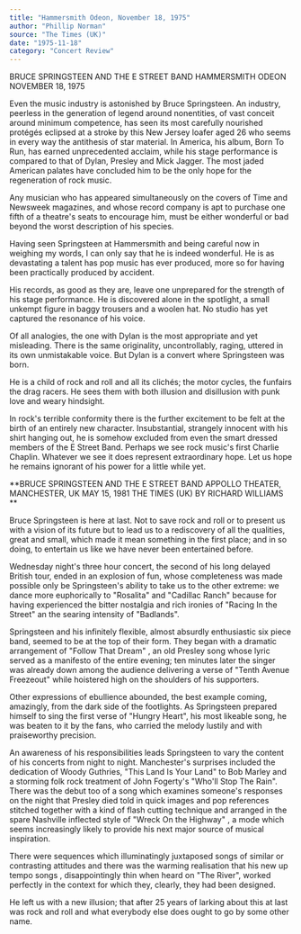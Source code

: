 ```yaml
---
title: "Hammersmith Odeon, November 18, 1975"
author: "Phillip Norman"
source: "The Times (UK)"
date: "1975-11-18"
category: "Concert Review"
---
```


BRUCE SPRINGSTEEN AND THE E STREET BAND HAMMERSMITH ODEON NOVEMBER 18, 1975

Even the music industry is astonished by Bruce Springsteen. An industry, peerless in the generation of legend around nonentities, of vast conceit around minimum competence, has seen its most carefully nourished protégés eclipsed at a stroke by this New Jersey loafer aged 26 who seems in every way the antithesis of star material. In America, his album, Born To Run, has earned unprecedented acclaim, while his stage performance is compared to that of Dylan, Presley and Mick Jagger. The most jaded American palates have concluded him to be the only hope for the regeneration of rock music.

Any musician who has appeared simultaneously on the covers of Time and Newsweek magazines, and whose record company is apt to purchase one fifth of a theatre's seats to encourage him, must be either wonderful or bad beyond the worst description of his species.

Having seen Springsteen at Hammersmith and being careful now in weighing my words, I can only say that he is indeed wonderful. He is as devastating a talent has pop music has ever produced, more so for having been practically produced by accident.

His records, as good as they are, leave one unprepared for the strength of his stage performance. He is discovered alone in the spotlight, a small unkempt figure in baggy trousers and a woolen hat. No studio has yet captured the resonance of his voice.

Of all analogies, the one with Dylan is the most appropriate and yet misleading. There is the same originality, uncontrollably, raging, uttered in its own unmistakable voice. But Dylan is a convert where Springsteen was born.

He is a child of rock and roll and all its clichés; the motor cycles, the funfairs the drag racers. He sees them with both illusion and disillusion with punk love and weary hindsight.

In rock's terrible conformity there is the further excitement to be felt at the birth of an entirely new character. Insubstantial, strangely innocent with his shirt hanging out, he is somehow excluded from even the smart dressed members of the E Street Band. Perhaps we see rock music's first Charlie Chaplin. Whatever we see it does represent extraordinary hope. Let us hope he remains ignorant of his power for a little while yet.

**BRUCE SPRINGSTEEN AND THE E STREET BAND APPOLLO THEATER, MANCHESTER, UK MAY 15, 1981 THE TIMES (UK) BY RICHARD WILLIAMS **

Bruce Springsteen is here at last. Not to save rock and roll or to present us with a vision of its future but to lead us to a rediscovery of all the qualities, great and small, which made it mean something in the first place; and in so doing, to entertain us like we have never been entertained before.

Wednesday night's three hour concert, the second of his long delayed British tour, ended in an explosion of fun, whose completeness was made possible only be Springsteen's ability to take us to the other extreme: we dance more euphorically to "Rosalita" and "Cadillac Ranch" because for having experienced the bitter nostalgia and rich ironies of "Racing In the Street" an the searing intensity of "Badlands".

Springsteen and his infinitely flexible, almost absurdly enthusiastic six piece band, seemed to be at the top of their form. They began with a dramatic arrangement of "Follow That Dream" , an old Presley song whose lyric served as a manifesto of the entire evening; ten minutes later the singer was already down among the audience delivering a verse of "Tenth Avenue Freezeout" while hoistered high on the shoulders of his supporters.

Other expressions of ebullience abounded, the best example coming, amazingly, from the dark side of the footlights. As Springsteen prepared himself to sing the first verse of "Hungry Heart", his most likeable song, he was beaten to it by the fans, who carried the melody lustily and with praiseworthy precision.

An awareness of his responsibilities leads Springsteen to vary the content of his concerts from night to night. Manchester's surprises included the dedication of Woody Guthries, "This Land Is Your Land" to Bob Marley and a storming folk rock treatment of John Fogerty's "Who'll Stop The Rain". There was the debut too of a song which examines someone's responses on the night that Presley died told in quick images and pop references stitched together with a kind of flash cutting technique and arranged in the spare Nashville inflected style of "Wreck On the Highway" , a mode which seems increasingly likely to provide his next major source of musical inspiration.

There were sequences which illuminatingly juxtaposed songs of similar or contrasting attitudes and there was the warming realisation that his new up tempo songs , disappointingly thin when heard on "The River", worked perfectly in the context for which they, clearly, they had been designed.

He left us with a new illusion; that after 25 years of larking about this at last was rock and roll and what everybody else does ought to go by some other name.
